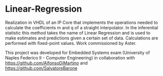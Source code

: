 # Linear-Regression

Realization in VHDL of an IP Core that implements the operations needed to calculate the coefficients m and q of a straight interpolator. In the inferential statistic this method takes the name of Linear Regression and is used to make estimates and predictions given a certain set of data. Calculations are performed with fixed-point values.
Work commissioned by Aster.

This project was developed for Embedded Systems exam (University of Naples Federico II - Computer Engineering) in collaboration with https://github.com/AlfonsoDiMartino and https://github.com/SalvatoreBarone
